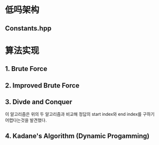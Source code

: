 
# 低吗架构
## Constants.hpp

# 算法实现
## 1. Brute Force

## 2. Improved Brute Force

## 3. Divde and Conquer
이 알고리즘은 위의 두 알고리즘과 비교해 정답의 start index와 end index를 구하기 어렵다는것을 발견했다.

## 4. Kadane's Algorithm (Dynamic Progamming)
